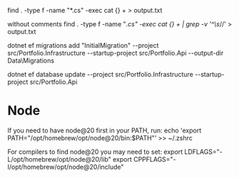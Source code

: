 find . -type f -name "*.cs" -exec cat {} + > output.txt

without comments
find . -type f -name "*.cs" -exec cat {} + | grep -v '^\s*//' > output.txt


dotnet ef migrations add "InitialMigration" --project src/Portfolio.Infrastructure --startup-project src/Portfolio.Api --output-dir Data\Migrations

dotnet ef database update --project src/Portfolio.Infrastructure --startup-project src/Portfolio.Api 

# Node
If you need to have node@20 first in your PATH, run:
  echo 'export PATH="/opt/homebrew/opt/node@20/bin:$PATH"' >> ~/.zshrc

For compilers to find node@20 you may need to set:
  export LDFLAGS="-L/opt/homebrew/opt/node@20/lib"
  export CPPFLAGS="-I/opt/homebrew/opt/node@20/include"
